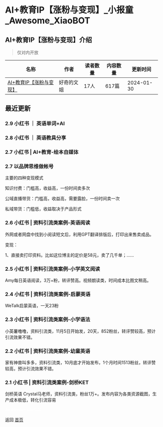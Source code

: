 # AI+教育IP【涨粉与变现】_小报童_Awesome_XiaoBOT

## AI+教育IP【涨粉与变现】介绍
> 仅对内开放  
  


|名称|作者|读者数量|内容数量|更新时间|
|---|---|---|---|---|
|[AI+教育IP【涨粉与变现】](https://xiaobot.net/p/hdmama3?refer=0b133df9-27dc-423b-8101-639049001c13)|好奇的文姐|17人|617篇|2024-01-30|

## 最近更新
### 2.9 小红书 ｜ 英语单词+AI

### 2.8 小红书 ｜ 英语教具分享

### 2.7 小红书 | AI+教育-绘本自媒体

### 2.7 以品牌思维做帐号

主要的四种变现模式

知识付费：门槛高，收益高，一份时间卖多次

公域直播带货：门槛高，收益高，需要露脸，一份时间卖一次

私域带货：门槛低，收益取决于产品形式

### 2.6 小红书 | 资料引流类案例-英语阅读

外网或者网盘中找到小阅读短文后，利用GPT翻译排版后，打印出来售卖成品。

变现：

1、直接卖打印资料。比如这位博主的定价是58元，卖了几千单；......

### 2.5 小红书 | 资料引流类案例-小学英文阅读

Amy每日英语阅读，3万+粉，转评赞高。视频朗读类，时间成本比图文稍高。

### 2.4 小红书 | 资料引流类案例-启蒙英语

WeTalk启蒙英语，一天23粉

### 2.3 小红书 | 资料引流类案例-小学语法

小英薯噜噜，资料引流类，11月5日开始发，20天，852粉丝，转评赞较高，预计引流效果不错。

### 2.2 小红书 | 资料引流类案例-幼童英语

家有神兽叫多多，资料引流类，10月底才开始发布，1个月时间1513粉丝，转评赞较高，预计引流效果不错。

### 2.1 小红书 | 资料引流类案例-剑桥KET

剑桥英语 Crystal马老师，资料引流类，粉丝1万+。发布内容为各类资源截图，生产成本极低，转化引流容易


<a href="https://github.com/Reno9527/awesome-xiaobot" style="color: white; text-decoration: none;">awesome-xiaobot</a>

返回 [首页](../README.md)
